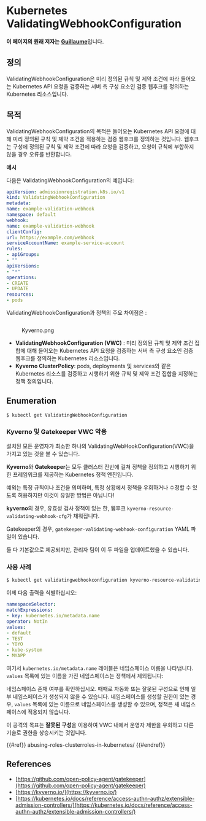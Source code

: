 # Kubernetes ValidatingWebhookConfiguration

**이 페이지의 원래 저자는** [**Guillaume**](https://www.linkedin.com/in/guillaume-chapela-ab4b9a196)입니다.

## 정의

ValidatingWebhookConfiguration은 미리 정의된 규칙 및 제약 조건에 따라 들어오는 Kubernetes API 요청을 검증하는 서버 측 구성 요소인 검증 웹후크를 정의하는 Kubernetes 리소스입니다.

## 목적

ValidatingWebhookConfiguration의 목적은 들어오는 Kubernetes API 요청에 대해 미리 정의된 규칙 및 제약 조건을 적용하는 검증 웹후크를 정의하는 것입니다. 웹후크는 구성에 정의된 규칙 및 제약 조건에 따라 요청을 검증하고, 요청이 규칙에 부합하지 않을 경우 오류를 반환합니다.

**예시**

다음은 ValidatingWebhookConfiguration의 예입니다:
```yaml
apiVersion: admissionregistration.k8s.io/v1
kind: ValidatingWebhookConfiguration
metadata:
name: example-validation-webhook
namespace: default
webhook:
name: example-validation-webhook
clientConfig:
url: https://example.com/webhook
serviceAccountName: example-service-account
rules:
- apiGroups:
- ""
apiVersions:
- "*"
operations:
- CREATE
- UPDATE
resources:
- pods
```
ValidatingWebhookConfiguration과 정책의 주요 차이점은 :&#x20;

<figure><img src="../../images/Kyverno.png" alt=""><figcaption><p>Kyverno.png</p></figcaption></figure>

- **ValidatingWebhookConfiguration (VWC)** : 미리 정의된 규칙 및 제약 조건 집합에 대해 들어오는 Kubernetes API 요청을 검증하는 서버 측 구성 요소인 검증 웹후크를 정의하는 Kubernetes 리소스입니다.
- **Kyverno ClusterPolicy**: pods, deployments 및 services와 같은 Kubernetes 리소스를 검증하고 시행하기 위한 규칙 및 제약 조건 집합을 지정하는 정책 정의입니다.

## Enumeration
```
$ kubectl get ValidatingWebhookConfiguration
```
### Kyverno 및 Gatekeeper VWC 악용

설치된 모든 운영자가 최소한 하나의 ValidatingWebHookConfiguration(VWC)을 가지고 있는 것을 볼 수 있습니다.

**Kyverno**와 **Gatekeeper**는 모두 클러스터 전반에 걸쳐 정책을 정의하고 시행하기 위한 프레임워크를 제공하는 Kubernetes 정책 엔진입니다.

예외는 특정 규칙이나 조건을 의미하며, 특정 상황에서 정책을 우회하거나 수정할 수 있도록 허용하지만 이것이 유일한 방법은 아닙니다!

**kyverno**의 경우, 유효성 검사 정책이 있는 한, 웹후크 `kyverno-resource-validating-webhook-cfg`가 채워집니다.

Gatekeeper의 경우, `gatekeeper-validating-webhook-configuration` YAML 파일이 있습니다.

둘 다 기본값으로 제공되지만, 관리자 팀이 이 두 파일을 업데이트했을 수 있습니다.

### 사용 사례
```bash
$ kubectl get validatingwebhookconfiguration kyverno-resource-validating-webhook-cfg -o yaml
```
이제 다음 출력을 식별하십시오:
```yaml
namespaceSelector:
matchExpressions:
- key: kubernetes.io/metadata.name
operator: NotIn
values:
- default
- TEST
- YOYO
- kube-system
- MYAPP
```
여기서 `kubernetes.io/metadata.name` 레이블은 네임스페이스 이름을 나타냅니다. `values` 목록에 있는 이름을 가진 네임스페이스는 정책에서 제외됩니다:

네임스페이스 존재 여부를 확인하십시오. 때때로 자동화 또는 잘못된 구성으로 인해 일부 네임스페이스가 생성되지 않을 수 있습니다. 네임스페이스를 생성할 권한이 있는 경우, `values` 목록에 있는 이름으로 네임스페이스를 생성할 수 있으며, 정책은 새 네임스페이스에 적용되지 않습니다.

이 공격의 목표는 **잘못된 구성**을 이용하여 VWC 내에서 운영자 제한을 우회하고 다른 기술로 권한을 상승시키는 것입니다.

{{#ref}}
abusing-roles-clusterroles-in-kubernetes/
{{#endref}}

## References

- [https://github.com/open-policy-agent/gatekeeper](https://github.com/open-policy-agent/gatekeeper)
- [https://kyverno.io/](https://kyverno.io/)
- [https://kubernetes.io/docs/reference/access-authn-authz/extensible-admission-controllers/](https://kubernetes.io/docs/reference/access-authn-authz/extensible-admission-controllers/)
